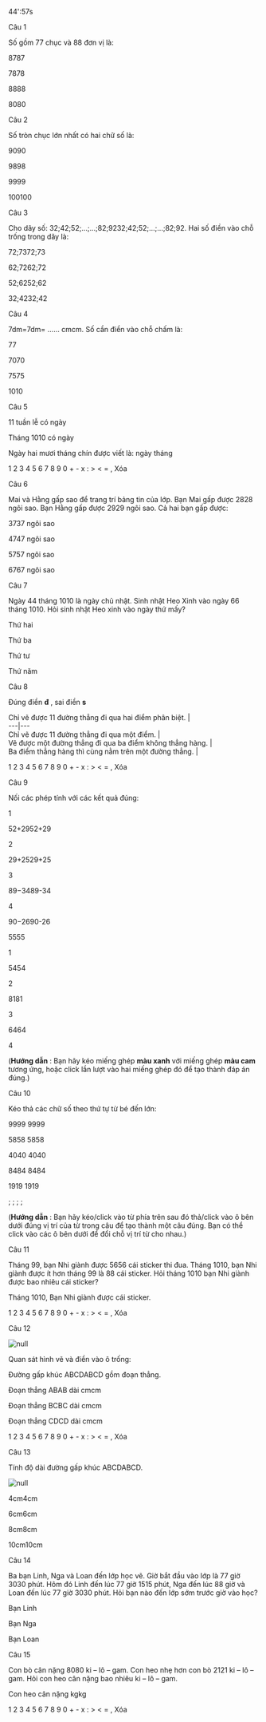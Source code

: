 44':57s

Câu 1

Số gồm 77 chục và 88 đơn vị là:

8787

7878

8888

8080

Câu 2

Số tròn chục lớn nhất có hai chữ số là:

9090

9898

9999

100100

Câu 3

Cho dãy số: 32;42;52;...;...;82;9232;42;52;...;...;82;92. Hai số điền vào chỗ trống trong dãy là:

72;7372;73

62;7262;72

52;6252;62

32;4232;42

Câu 4

7dm=7dm= …… cmcm. Số cần điền vào chỗ chấm là:

77

7070

7575

1010

Câu 5

11 tuần lễ có  ngày

Tháng 1010 có  ngày

Ngày hai mươi tháng chín được viết là: ngày  tháng 

1 2 3 4 5 6 7 8 9 0 + - x : > < = , Xóa

Câu 6

Mai và Hằng gấp sao để trang trí bảng tin của lớp. Bạn Mai gấp được 2828 ngôi sao. Bạn Hằng gấp được 2929 ngôi sao. Cả hai bạn gấp được:

3737 ngôi sao

4747 ngôi sao

5757 ngôi sao

6767 ngôi sao

Câu 7

Ngày 44 tháng 1010 là ngày chủ nhật. Sinh nhật Heo Xinh vào ngày 66 tháng 1010. Hỏi sinh nhật Heo xinh vào ngày thứ mấy?

Thứ hai

Thứ ba

Thứ tư

Thứ năm

Câu 8

Đúng điền **đ** , sai điền **s**

Chỉ vẽ được 11 đường thẳng đi qua hai điểm phân biệt. |   
---|---  
Chỉ vẽ được 11 đường thẳng đi qua một điểm. |   
Vẽ được một đường thẳng đi qua ba điểm không thẳng hàng. |   
Ba điểm thẳng hàng thì cùng nằm trên một đường thẳng. |   
  
1 2 3 4 5 6 7 8 9 0 + - x : > < = , Xóa

Câu 9

Nối các phép tính với các kết quả đúng:

1

52+2952+29

2

29+2529+25

3

89−3489-34

4

90−2690-26

5555

1

5454

2

8181

3

6464

4

(**Hướng dẫn** : Bạn hãy kéo miếng ghép **màu xanh** với miếng ghép **màu cam** tương ứng, hoặc click lần lượt vào hai miếng ghép đó để tạo thành đáp án đúng.)

Câu 10

Kéo thả các chữ số theo thứ tự từ bé đến lớn:

9999 9999

5858 5858

4040 4040

8484 8484

1919 1919

;  ;  ;  ; 

(**Hướng dẫn** : Bạn hãy kéo/click vào từ phía trên sau đó thả/click vào ô bên dưới đúng vị trí của từ trong câu để tạo thành một câu đúng. Bạn có thể click vào các ô bên dưới để đổi chỗ vị trí từ cho nhau.)

Câu 11

Tháng 99, bạn Nhi giành được 5656 cái sticker thi đua. Tháng 1010, bạn Nhi giành được ít hơn tháng 99 là 88 cái sticker. Hỏi tháng 1010 bạn Nhi giành được bao nhiêu cái sticker?

Tháng 1010, Bạn Nhi giành được  cái sticker.

1 2 3 4 5 6 7 8 9 0 + - x : > < = , Xóa

Câu 12

![null](https://onthi123.vn/public/uploads/toan-2-3/untitled_694.png)

Quan sát hình vẽ và điền vào ô trống:

Đường gấp khúc ABCDABCD gồm  đoạn thẳng.

Đoạn thẳng ABAB dài  cmcm

Đoạn thẳng BCBC dài  cmcm

Đoạn thẳng CDCD dài  cmcm

1 2 3 4 5 6 7 8 9 0 + - x : > < = , Xóa

Câu 13

Tính độ dài đường gấp khúc ABCDABCD.

![null](https://onthi123.vn/public/uploads/toan-2-3/untitled_695.png)

4cm4cm

6cm6cm

8cm8cm

10cm10cm

Câu 14

Ba bạn Linh, Nga và Loan đến lớp học vẽ. Giờ bắt đầu vào lớp là 77 giờ 3030 phút. Hôm đó Linh đến lúc 77 giờ 1515 phút, Nga đến lúc 88 giờ và Loan đến lúc 77 giờ 3030 phút. Hỏi bạn nào đến lớp sớm trước giờ vào học?

Bạn Linh

Bạn Nga

Bạn Loan

Câu 15

Con bò cân nặng 8080 ki – lô – gam. Con heo nhẹ hơn con bò 2121 ki – lô – gam. Hỏi con heo cân nặng bao nhiêu ki – lô – gam.

Con heo cân nặng  kgkg

1 2 3 4 5 6 7 8 9 0 + - x : > < = , Xóa
